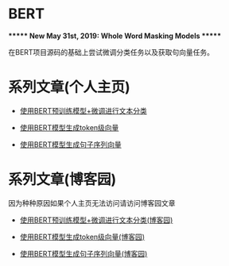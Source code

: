 # BERT

**\*\*\*\*\* New May 31st, 2019: Whole Word Masking Models \*\*\*\*\***

在BERT项目源码的基础上尝试微调分类任务以及获取句向量任务。

# 系列文章(个人主页)

* [使用BERT预训练模型+微调进行文本分类](http://www.iamzxs.com/2019/08/19/使用BERT预训练模型+微调进行文本分类)

* [使用BERT模型生成token级向量](http://www.iamzxs.com/2019/08/23/使用BERT模型生成token级向量)

* [使用BERT模型生成句子序列向量](http://www.iamzxs.com/2019/08/28/使用BERT模型生成句子序列向量)

# 系列文章(博客园)

因为种种原因如果个人主页无法访问请访问博客园文章

* [使用BERT预训练模型+微调进行文本分类(博客园)](https://www.cnblogs.com/zhouxiaosong/p/11384197.html)

* [使用BERT模型生成token级向量(博客园)](http://www.iamzxs.com/2019/08/23/使用BERT模型生成token级向量)

* [使用BERT模型生成句子序列向量(博客园)](http://www.iamzxs.com/2019/08/28/使用BERT模型生成句子序列向量)